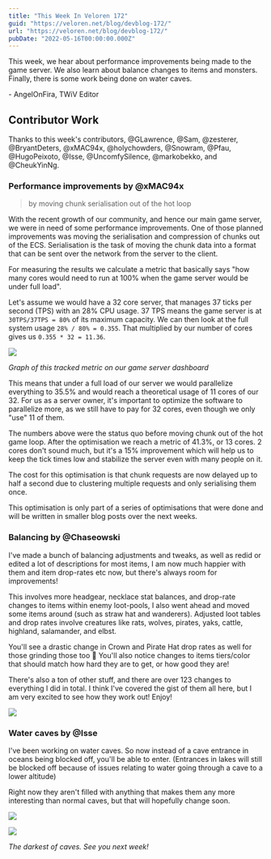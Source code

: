 ```yaml
---
title: "This Week In Veloren 172"
guid: "https://veloren.net/blog/devblog-172/"
url: "https://veloren.net/blog/devblog-172/"
pubDate: "2022-05-16T00:00:00.000Z"
---
```


This week, we hear about performance improvements being made to the game server. We also learn about balance changes to items and monsters. Finally, there is some work being done on water caves.

\- AngelOnFira, TWiV Editor

## Contributor Work

Thanks to this week's contributors, @GLawrence, @Sam, @zesterer, @BryantDeters, @xMAC94x, @holychowders, @Snowram, @Pfau, @HugoPeixoto, @Isse, @UncomfySilence, @markobekko, and @CheukYinNg.

### Performance improvements by @xMAC94x

> by moving chunk serialisation out of the hot loop

With the recent growth of our community, and hence our main game server, we were in need of some performance improvements. One of those planned improvements was moving the serialisation and compression of chunks out of the ECS. Serialisation is the task of moving the chunk data into a format that can be sent over the network from the server to the client.

For measuring the results we calculate a metric that basically says "how many cores would need to run at 100% when the game server would be under full load".

Let's assume we would have a 32 core server, that manages 37 ticks per second (TPS) with an 28% CPU usage. 37 TPS means the game server is at `30TPS/37TPS = 80%` of its maximum capacity. We can then look at the full system usage `28% / 80% = 0.355`. That multiplied by our number of cores gives us `0.355 * 32 = 11.36`.

![](https://s3.eu-central-2.wasabisys.com/veloren-blog/cdn/539518074106413056/978711483443736646/unknown.png)

_Graph of this tracked metric on our game server dashboard_

This means that under a full load of our server we would parallelize everything to 35.5% and would reach a theoretical usage of 11 cores of our 32. For us as a server owner, it's important to optimize the software to parallelize more, as we still have to pay for 32 cores, even though we only "use" 11 of them.

The numbers above were the status quo before moving chunk out of the hot game loop. After the optimisation we reach a metric of 41.3%, or 13 cores. 2 cores don't sound much, but it's a 15% improvement which will help us to keep the tick times low and stabilize the server even with many people on it.

The cost for this optimisation is that chunk requests are now delayed up to half a second due to clustering multiple requests and only serialising them once.

This optimisation is only part of a series of optimisations that were done and will be written in smaller blog posts over the next weeks.

### Balancing by @Chaseowski

I've made a bunch of balancing adjustments and tweaks, as well as redid or edited a lot of descriptions for most items, I am now much happier with them and item drop-rates etc now, but there's always room for improvements!

This involves more headgear, necklace stat balances, and drop-rate changes to items within enemy loot-pools, I also went ahead and moved some items around (such as straw hat and wanderers). Adjusted loot tables and drop rates involve creatures like rats, wolves, pirates, yaks, cattle, highland, salamander, and elbst.

You'll see a drastic change in Crown and Pirate Hat drop rates as well for those grinding those too 👀 You'll also notice changes to items tiers/color that should match how hard they are to get, or how good they are!

There's also a ton of other stuff, and there are over 123 changes to everything I did in total. I think I've covered the gist of them all here, but I am very excited to see how they work out! Enjoy!

![](https://s3.eu-central-2.wasabisys.com/veloren-blog/cdn/634860358623821835/975607839898861628/screenshot_1652673353151.png)

### Water caves by @Isse

I've been working on water caves. So now instead of a cave entrance in oceans being blocked off, you'll be able to enter. (Entrances in lakes will still be blocked off because of issues relating to water going through a cave to a lower altitude)

Right now they aren't filled with anything that makes them any more interesting than normal caves, but that will hopefully change soon.

![](https://s3.eu-central-2.wasabisys.com/veloren-blog/cdn/450064928720814081/975414290506981396/unknown.png)

![](https://s3.eu-central-2.wasabisys.com/veloren-blog/cdn/634860358623821835/975412580673814578/Screen_Shot_2022-05-15_at_16.25.02.png)

_The darkest of caves. See you next week!_
